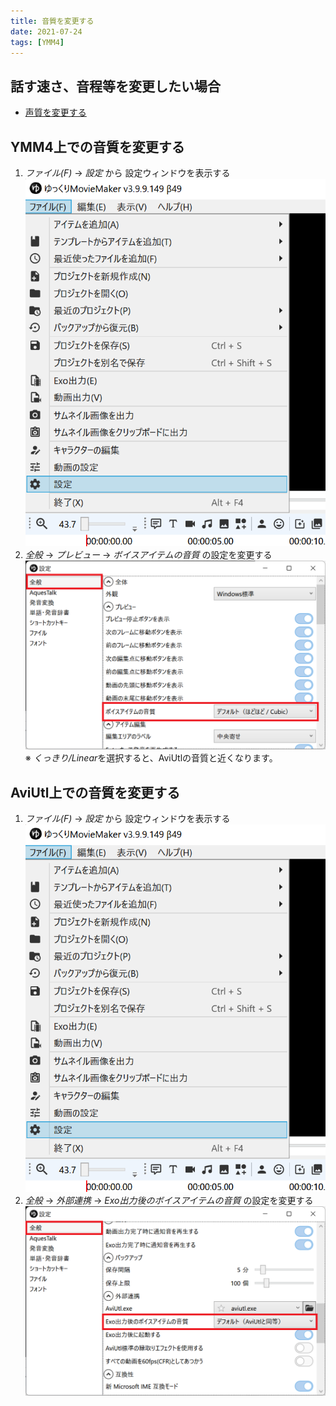 ```yaml
---
title: 音質を変更する
date: 2021-07-24
tags: [YMM4]
---
```

## 話す速さ、音程等を変更したい場合
- [声質を変更する](./%E5%A3%B0%E8%B3%AA%E3%82%92%E5%A4%89%E6%9B%B4%E3%81%99%E3%82%8B.md)

## YMM4上での音質を変更する
1. *ファイル(F)* → *設定* から 設定ウィンドウを表示する
![スクリーンショット](音質を変更する-1.png)
1. *全般* → *プレビュー* → *ボイスアイテムの音質* の設定を変更する
![スクリーンショット](音質を変更する-2.png)
※ *くっきり/Linear*を選択すると、AviUtlの音質と近くなります。

## AviUtl上での音質を変更する
1. *ファイル(F)* → *設定* から 設定ウィンドウを表示する
![スクリーンショット](音質を変更する-1.png)
1. *全般* → *外部連携* → *Exo出力後のボイスアイテムの音質* の設定を変更する
![スクリーンショット](音質を変更する-3.png)

